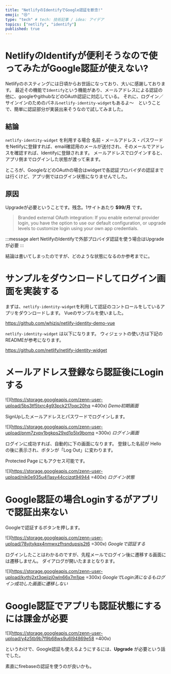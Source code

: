 ```yaml
---
title: "NetlifyのIdentifyでGoogle認証を断念!"
emoji: "😢"
type: "tech" # tech: 技術記事 / idea: アイデア
topics: ["netlify", "identify"]
published: true
---
```

# NetlifyのIdentifyが便利そうなので使ってみたがGoogle認証が使えない?

Netlifyのホスティングには日頃からお世話になっており、大いに感謝しております。
最近その機能で`Identify`という機能があり、メールアドレスによる認証の他に、googleやgithubなどのOAuth認証に対応している。
それに、ログイン／サインインのためのパネル`netlify-identity-widget`もあるよ〜　ということで、簡単に認証部分が実装出来そうなので試してみました。

## 結論

`netlify-identity-widget` を利用する場合
名前・メールアドレス・パスワードをNetlifyに登録すれば、email確認用のメールが送付され、そのメールでアドレスを確認すれば、Identifyに登録されます。
メールアドレスでログインすると、アプリ側までログインした状態が渡って来ます。

ところが、GoogleなどのOAuthの場合はwidgetで各認証プロバイダの認証までは行くけど、アプリ側ではログイン状態になりませんでした。

## 原因

Upgradeが必要ということです。残念。1サイトあたり **$99/月** です。

> Branded external OAuth integration: If you enable external provider login, you have the option to use our default configuration, or upgrade levels to customize login using your own app credentials.

:::message alert
NetlifyのIdentifyで外部プロバイダ認証を使う場合はUpgradeが必要
:::

結論は書いてしまったのですが、どのような状態になるのか参考までに。

# サンプルをダウンロードしてログイン画面を実装する

まずは、`netlify-identity-widget`を利用して認証のコントロールをしているアプリをダウンロードします。
Vueのサンプルを使いました。

https://github.com/whizjs/netlify-identity-demo-vue

`netlify-identity-widget` は以下になります。
ウィジェットの使い方は下記のREADMEが参考になります。

https://github.com/netlify/netlify-identity-widget

# メールアドレス登録なら認証後にLoginする

![](https://storage.googleapis.com/zenn-user-upload/5bs3tf5txrc4g93pck217oqc20hq =400x)
*Demo初期画面*

SignUpしたメールアドレスとパスワードでログインします。

![](https://storage.googleapis.com/zenn-user-upload/pnm7zvpv1bgkps29xd1o5lx9bomq =300x)
*ログイン画面*

ログインに成功すれば、自動的に下の画面になります。
登録した名前が Hello の後に表示され、ボタンが「Log Out」に変わります。

Protected Page にもアクセス可能です。

![](https://storage.googleapis.com/zenn-user-upload/nik0e935u4l1asy44ccizqt94944 =400x)
*ログイン状態*

# Google認証の場合Loginするがアプリで認証出来ない

Googleで認証するボタンを押します。

![](https://storage.googleapis.com/zenn-user-upload/78yjtykqx4nmwxzfhsndupsjs2t6 =300x)
*Googleで認証する*

ログインしたことはわかるのですが、先程メールでログイン後に遷移する画面には遷移しません。
ダイアログが開いたままとなります。

![](https://storage.googleapis.com/zenn-user-upload/kythj2xt3qejizj0wln66x7m1jpe =300x)
*GoogleでLogin済になるもログイン成功した画面に遷移しない*



# Google認証でアプリも認証状態にするには課金が必要

![](https://storage.googleapis.com/zenn-user-upload/y4z5tb9b7f9b68ws9u6l94869e58 =400x)

というわけで、Google認証も使えるようにするには、**Upgrade** が必要という話でした。

素直にfirebaseの認証を使うのが良いかも。

